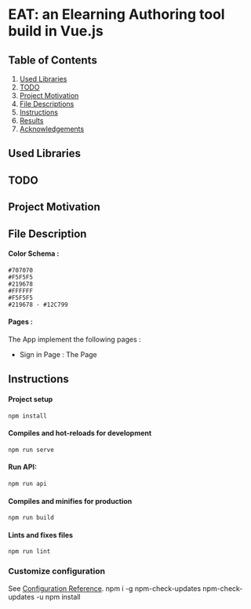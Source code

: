 # EAT: an Elearning Authoring tool build in Vue.js

## Table of Contents

1. [Used Libraries](#libraries)
2. [TODO](#libraries)
3. [Project Motivation](#motivation)
4. [File Descriptions](#files)
4. [Instructions](#instructions)
5. [Results](#results)
6. [Acknowledgements](#acknowledgements)

## Used Libraries <a name="libraries"></a>

## TODO <a name="libraries"></a>

## Project Motivation <a name="motivation"></a>

## File Description <a name="motivation"></a>
#### Color Schema :
    #707070
    #F5F5F5
    #219678
    #FFFFFF
    #F5F5F5
    #219678 - #12C799

#### Pages :
The App implement the following pages :
  * Sign in Page : The Page
## Instructions <a name="instructions"></a>

#### Project setup
```
npm install
```

#### Compiles and hot-reloads for development
```
npm run serve
```

#### Run API:
```
npm run api
```
#### Compiles and minifies for production
```
npm run build
```

#### Lints and fixes files
```
npm run lint
```

### Customize configuration
See [Configuration Reference](https://cli.vuejs.org/config/).
npm i -g npm-check-updates
npm-check-updates -u
npm install
